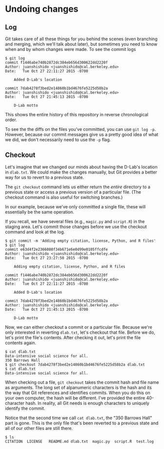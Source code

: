 # Undoing changes

## Log

Git takes care of all these things for you behind the scenes (even branching
and merging, which we'll talk about later), but sometimes you need to know when
and by whom changes were made. To see the commit logs

```
$ git log
commit f1446abe740b2872dc384eb656d300622dd2220f
Author: juanshishido <juanshishido@cal.berkeley.edu>
Date:   Tue Oct 27 22:11:27 2015 -0700

    Added D-Lab's location

commit 7dab4278f3bed2e14860b1bd4676fe5225d58b2a
Author: juanshishido <juanshishido@cal.berkeley.edu>
Date:   Tue Oct 27 21:45:13 2015 -0700

    D-Lab motto
```

This shows the entire history of this repository in reverse chronological order.

To see the the diffs on the files you've committed, you can use `git log -p`.
However, because our commit messages give us a pretty good idea of what we did,
we don't necessarily need to use the `-p` flag.

## Checkout

Let's imagine that we changed our minds about having the D-Lab's location in
`dlab.txt`. We could make the changes manually, but Git provides a better way
for us to revert to a previous state.

The `git checkout` command lets us either return the *entire* directory to a
previous state or access a previous version of a particular file. (The checkout
command is also useful for switching branches.)

In our example, because we've only committed a single file, these will
essentially be the same operation.

If you recall, we have several files (e.g., `magic.py` and `script.R`) in the
staging area. Let's commit those changes before we use the checkout command and
look at the log.

```
$ git commit -m 'Adding empty citation, license, Python, and R files'
$ git log
commit e63d4f2e2366088f34b671e6e0d99e0105ffcdfe
Author: juanshishido <juanshishido@cal.berkeley.edu>
Date:   Tue Oct 27 23:27:50 2015 -0700

    Adding empty citation, license, Python, and R files

commit f1446abe740b2872dc384eb656d300622dd2220f
Author: juanshishido <juanshishido@cal.berkeley.edu>
Date:   Tue Oct 27 22:11:27 2015 -0700

    Added D-Lab's location

commit 7dab4278f3bed2e14860b1bd4676fe5225d58b2a
Author: juanshishido <juanshishido@cal.berkeley.edu>
Date:   Tue Oct 27 21:45:13 2015 -0700

    D-Lab motto
```

Now, we can either checkout a commit or a particular file. Because we're only
interested in reverting `dlab.txt`, let's checkout that file. Before we do,
let's print the file's contents. After checking it out, let's print the file
contents again.

```
$ cat dlab.txt
Data-intensive social science for all.
350 Barrows Hall
$ git checkout 7dab4278f3bed2e14860b1bd4676fe5225d58b2a dlab.txt
$ cat dlab.txt
Data-intensive social science for all.
```

When checking out a file, `git checkout` takes the commit hash and file name as
arguments. The long set of alpanumeric characters is the hash and its the way
that Git references and identifies commits. When you do this on your own
computer, the hash will be different. I've provided the entire 40-character
hash. In reality, all Git needs is enough characters to uniquely identify the
commit.

Notice that the second time we call `cat dlab.txt`, the "350 Barrows Hall" part
is gone. This is the only file that's been reverted to a previous state and all
of our other files are still there.

```
$ ls
CITATION  LICENSE   README.md dlab.txt  magic.py  script.R  test.log
```

